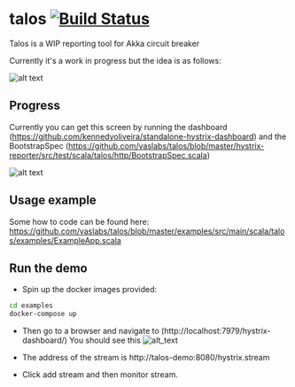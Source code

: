 # talos [![Build Status](https://travis-ci.com/vaslabs/talos.svg?branch=master)](https://travis-ci.com/vaslabs/talos)

Talos is a WIP reporting tool for Akka circuit breaker

Currently it's a work in progress but the idea is as follows:

![alt text](https://docs.google.com/drawings/d/e/2PACX-1vRKebbVROyBITii1GHHigPvGbFt0QdEIzk5oT1mZa16VN30MYH4wvhqd14Qllp_1SIz3wcqDdAP5Kx6/pub?w=1440&h=1080)

## Progress

Currently you can get this screen by running the dashboard (https://github.com/kennedyoliveira/standalone-hystrix-dashboard)
and the BootstrapSpec (https://github.com/vaslabs/talos/blob/master/hystrix-reporter/src/test/scala/talos/http/BootstrapSpec.scala)

![alt text](https://user-images.githubusercontent.com/3875429/47317475-8e18ac00-d641-11e8-99fa-843e79ee7ec8.png)

## Usage example
Some how to code can be found here:
https://github.com/vaslabs/talos/blob/master/examples/src/main/scala/talos/examples/ExampleApp.scala

## Run the demo

- Spin up the docker images provided: 

```bash
cd examples
docker-compose up
```

- Then go to a browser and navigate to (http://localhost:7979/hystrix-dashboard/)
You should see this
![alt_text](https://user-images.githubusercontent.com/3875429/47372906-a4c30f80-d6e2-11e8-8219-0a01a464ba11.png)

- The address of the stream is http://talos-demo:8080/hystrix.stream

- Click add stream and then monitor stream.

